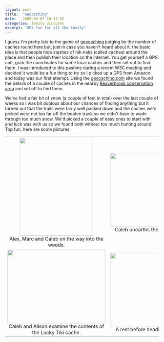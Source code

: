 ```yaml
---
layout: post
title:  "Geocaching"
date:   2005-02-07 10:17:52
categories: family pictures
excerpt: "GPS fun for all the family"
---
```

I guess I'm pretty late to the game of <a href="http://www.geocaching.com/about/">geocaching</a> judging by the number of caches round here but, just in case you haven't heard about it, the basic idea is that people hide stashes of nik-naks (called caches) around the place and then publish their location on the internet. You get yourself a GPS unit, grab the coordinates for some local caches and then set out to find them. I was introduced to this pastime during a recent W3C meeting and decided it would be a fun thing to try so I picked up a GPS from Amazon and today was our first attempt. Using the <a href="http://www.geocaching.com/">geocaching.com</a> site we found the details of a couple of caches in the nearby <a href="http://www.beaverbrook.org">Beaverbrook conservation area</a> and set off to find them.

<p>We've had a fair bit of snow (a couple of feet in total) over the last couple of weeks so I was bit dubious about our chances of finding anything but it turned out that the trails were fairly well packed down and the caches we'd picked were not too far off the beaten track so we didn't have to wade through too much snow. We'd picked a couple of easy ones to start with and luck was with us so we found both without too much hunting around. Top fun, here are some pictures.</p>


<table cellspacing="2" cellpadding="2" width="100%">
<tr>
<td align="center" width="50%">
<img height="320" width="240" src="{{ site.url }}/assets/0.jpg">
<br>Alex, Marc and Caleb on the way into the woods.
</td>
<td align="center" width="50%">
<img height="240" width="320" src="{{ site.url }}/assets/1.jpg">
<br>Caleb unearths the Elkins Road cache.
</td>
</tr>
<tr>
<td align="center" width="50%">
<img height="240" width="320" src="{{ site.url }}/assets/2.jpg">
<br>Caleb and Alison examine the contents of the Lucky Tiki cache.
</td>
<td align="center" width="50%">
<img height="240" width="320" src="{{ site.url }}/assets/3.jpg">
<br>A rest before heading back to the car.
</td>
</tr>
</table>
